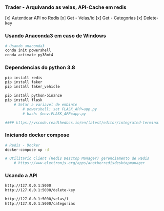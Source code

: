 ### Trader - Arquivando as velas, API-Cache em redis

[x] Autenticar API no Redis
[x] Get - Velas/id
[x] Get - Categorias
[x] Delete-key


### Usando Anaconda3 em caso de Windows
```zsh
# Usando anaconda3
conda init powershell
conda activate py38mt4
```

### Dependencias do python 3.8
```zsh
pip install redis
pip install faker
pip install faker_vehicle

pip install python-binance
pip install flask
    # Setar a variavel de embinte
        # powershell: set FLASK_APP=app.py
        # bash: $env:FLASK_APP=app.py

#### https://vscode.readthedocs.io/en/latest/editor/integrated-terminal/
```

### Iniciando docker compose
```zsh
# Redis - Docker
docker-compose up -d

# Utilitario Client (Redis Desctop Manager) gerenciamento de Redis
    # https://www.electronjs.org/apps/anotherredisdesktopmanager
```


### Usando a API
```zsh
http://127.0.0.1:5000
http://127.0.0.1:5000/delete-key

http://127.0.0.1:5000/velas/1
http://127.0.0.1:5000/categorias
```